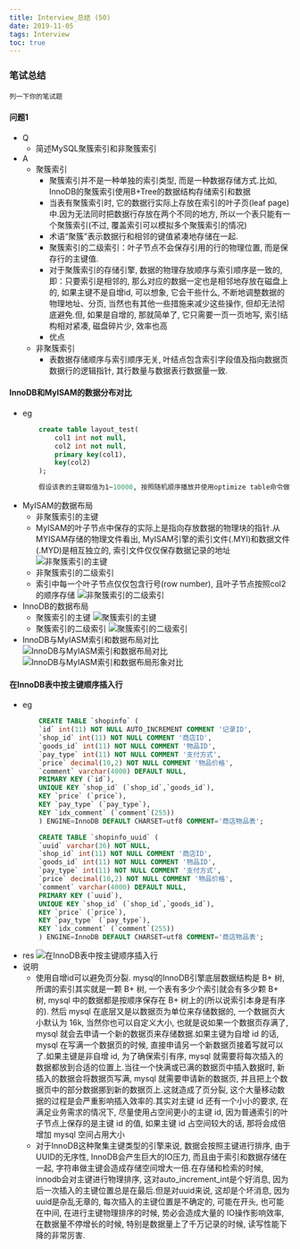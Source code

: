 ```yaml
---
title: Interview_总结 (50)
date: 2019-11-05
tags: Interview
toc: true
---
```


### 笔试总结
    列一下你的笔试题 

<!-- more -->

#### 问题1
- Q
    * 简述MySQL聚簇索引和非聚簇索引
- A
    * 聚簇索引
        * 聚簇索引并不是一种单独的索引类型, 而是一种数据存储方式.比如, InnoDB的聚簇索引使用B+Tree的数据结构存储索引和数据
        * 当表有聚簇索引时, 它的数据行实际上存放在索引的叶子页(leaf page)中.因为无法同时把数据行存放在两个不同的地方, 所以一个表只能有一个聚簇索引(不过, 覆盖索引可以模拟多个聚簇索引的情况)
        * 术语“聚簇”表示数据行和相邻的键值紧凑地存储在一起.
        * 聚簇索引的二级索引：叶子节点不会保存引用的行的物理位置, 而是保存行的主键值.
        * 对于聚簇索引的存储引擎, 数据的物理存放顺序与索引顺序是一致的, 即：只要索引是相邻的, 那么对应的数据一定也是相邻地存放在磁盘上的, 如果主键不是自增id, 可以想象, 它会干些什么, 不断地调整数据的物理地址、分页, 当然也有其他一些措施来减少这些操作, 但却无法彻底避免.但, 如果是自增的, 那就简单了, 它只需要一页一页地写, 索引结构相对紧凑, 磁盘碎片少, 效率也高
        * 优点
    * 非聚簇索引
        * 表数据存储顺序与索引顺序无关, 叶结点包含索引字段值及指向数据页数据行的逻辑指针, 其行数量与数据表行数据量一致.

#### InnoDB和MyISAM的数据分布对比
- eg
    ```sql
        create table layout_test(
            col1 int not null,
            col2 int not null,
            primary key(col1),
            key(col2)
        );

        假设该表的主键取值为1~10000, 按照随机顺序播放并使用optimize table命令做了优化.换句话说, 数据在磁盘上的存储方式已经最优, 但行的顺序是随机的.列col2的值是从1~100之间随机赋值, 所以有很多重复的值.
    ```
- MyISAM的数据布局
    * 非聚簇索引的主键
    * MyISAM的叶子节点中保存的实际上是指向存放数据的物理块的指针.从MYISAM存储的物理文件看出, MyISAM引擎的索引文件(.MYI)和数据文件(.MYD)是相互独立的, 索引文件仅仅保存数据记录的地址
    ![非聚簇索引的主键](/img/20191105_1.png)
    * 非聚簇索引的二级索引
    * 索引中每一个叶子节点仅仅包含行号(row number), 且叶子节点按照col2的顺序存储
    ![非聚簇索引的二级索引](/img/20191105_2.png)
- InnoDB的数据布局
    * 聚簇索引的主键
    ![聚簇索引的主键](/img/20191105_3.png)
    * 聚簇索引的二级索引
    ![聚簇索引的二级索引](/img/20191105_4.png)
- InnoDB与MyIASM索引和数据布局对比
    ![InnoDB与MyIASM索引和数据布局对比](/img/20191105_5.png)
    ![InnoDB与MyIASM索引和数据布局形象对比](/img/20191105_6.png)

#### 在InnoDB表中按主键顺序插入行
- eg
    ```sql
        CREATE TABLE `shopinfo` (
        `id` int(11) NOT NULL AUTO_INCREMENT COMMENT '记录ID',
        `shop_id` int(11) NOT NULL COMMENT '商店ID',
        `goods_id` int(11) NOT NULL COMMENT '物品ID',
        `pay_type` int(11) NOT NULL COMMENT '支付方式',
        `price` decimal(10,2) NOT NULL COMMENT '物品价格',
        `comment` varchar(4000) DEFAULT NULL,
        PRIMARY KEY (`id`),
        UNIQUE KEY `shop_id` (`shop_id`,`goods_id`),
        KEY `price` (`price`),
        KEY `pay_type` (`pay_type`),
        KEY `idx_comment` (`comment`(255))
        ) ENGINE=InnoDB DEFAULT CHARSET=utf8 COMMENT='商店物品表';

        CREATE TABLE `shopinfo_uuid` (
        `uuid` varchar(36) NOT NULL,
        `shop_id` int(11) NOT NULL COMMENT '商店ID',
        `goods_id` int(11) NOT NULL COMMENT '物品ID',
        `pay_type` int(11) NOT NULL COMMENT '支付方式',
        `price` decimal(10,2) NOT NULL COMMENT '物品价格',
        `comment` varchar(4000) DEFAULT NULL,
        PRIMARY KEY (`uuid`),
        UNIQUE KEY `shop_id` (`shop_id`,`goods_id`),
        KEY `price` (`price`),
        KEY `pay_type` (`pay_type`),
        KEY `idx_comment` (`comment`(255))
        ) ENGINE=InnoDB DEFAULT CHARSET=utf8 COMMENT='商店物品表';
    ```
- res
![在InnoDB表中按主键顺序插入行](/img/20191105_7.png)
- 说明
    * 使用自增id可以避免页分裂. mysql的InnoDB引擎底层数据结构是 B+ 树, 所谓的索引其实就是一颗 B+ 树, 一个表有多少个索引就会有多少颗 B+ 树, mysql 中的数据都是按顺序保存在 B+ 树上的(所以说索引本身是有序的). 然后 mysql 在底层又是以数据页为单位来存储数据的, 一个数据页大小默认为 16k, 当然你也可以自定义大小, 也就是说如果一个数据页存满了, mysql 就会去申请一个新的数据页来存储数据.如果主键为自增 id 的话, mysql 在写满一个数据页的时候, 直接申请另一个新数据页接着写就可以了.如果主键是非自增 id, 为了确保索引有序, mysql 就需要将每次插入的数据都放到合适的位置上.当往一个快满或已满的数据页中插入数据时, 新插入的数据会将数据页写满, mysql 就需要申请新的数据页, 并且把上个数据页中的部分数据挪到新的数据页上.这就造成了页分裂, 这个大量移动数据的过程是会严重影响插入效率的.其实对主键 id 还有一个小小的要求, 在满足业务需求的情况下, 尽量使用占空间更小的主键 id, 因为普通索引的叶子节点上保存的是主键 id 的值, 如果主键 id 占空间较大的话, 那将会成倍增加 mysql 空间占用大小
    * 对于InnoDB这种聚集主键类型的引擎来说, 数据会按照主键进行排序, 由于UUID的无序性, InnoDB会产生巨大的IO压力, 而且由于索引和数据存储在一起, 字符串做主键会造成存储空间增大一倍.在存储和检索的时候, innodb会对主键进行物理排序, 这对auto_increment_int是个好消息, 因为后一次插入的主键位置总是在最后.但是对uuid来说, 这却是个坏消息, 因为uuid是杂乱无章的, 每次插入的主键位置是不确定的, 可能在开头, 也可能在中间, 在进行主键物理排序的时候, 势必会造成大量的 IO操作影响效率, 在数据量不停增长的时候, 特别是数据量上了千万记录的时候, 读写性能下降的非常厉害.
